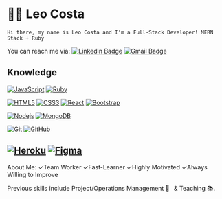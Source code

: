 # :man_technologist: Leo Costa

    Hi there, my name is Leo Costa and I'm a Full-Stack Developer! MERN Stack + Ruby
You can reach me via: 
[![Linkedin Badge](https://img.shields.io/badge/-LinkedIn-blue?style=flat-square&logo=Linkedin&logoColor=white&link=https://https://www.linkedin.com/in/leonardo-costa-programmer/)](https://www.linkedin.com/in/leonardo-costa-programmer/)
[![Gmail Badge](https://img.shields.io/badge/-Gmail-c14438?style=flat-square&logo=Gmail&logoColor=white&link=mailto:leo.costa.programming@gmail.com)](mailto:leo.costa.programming@gmail.com)

## Knowledge
[![JavaScript](https://img.shields.io/badge/-JavaScript-black?style=flat-square&logo=javascript&link=https://github.com/Leoprogramming/)](https://github.com/Leoprogramming/)
[![Ruby](https://img.shields.io/badge/-Ruby-black?style=flat-square&logo=ruby&logoColor=red&link=https://github.com/Leoprogramming/)](https://github.com/Leoprogramming/)

[![HTML5](https://img.shields.io/badge/-HTML5-E34F26?style=flat-square&logo=html5&logoColor=white&link=https://github.com/Leoprogramming/)](https://github.com/Leoprogramming/)
[![CSS3](https://img.shields.io/badge/-CSS3-1572B6?style=flat-square&logo=css3&link=https://github.com/Leoprogramming/)](https://github.com/Leoprogramming/)
[![React](https://img.shields.io/badge/-React-black?style=flat-square&logo=react&link=https://github.com/Leoprogramming/)](https://github.com/Leoprogramming/)
[![Bootstrap](https://img.shields.io/badge/-Bootstrap-563D7C?style=flat-square&logo=bootstrap&link=https://github.com/Leoprogramming/)](https://github.com/Leoprogramming/)

[![Nodejs](https://img.shields.io/badge/-Nodejs-black?style=flat-square&logo=Node.js&link=https://github.com/Leoprogramming/)](https://github.com/Leoprogramming/)
[![MongoDB](https://img.shields.io/badge/-MongoDB-black?style=flat-square&logo=mongodb&link=https://github.com/Leoprogramming/)](https://github.com/Leoprogramming/)

[![Git](https://img.shields.io/badge/-Git-black?style=flat-square&logo=git&link=https://github.com/Leoprogramming/)](https://github.com/Leoprogramming/)
[![GitHub](https://img.shields.io/badge/-GitHub-181717?style=flat-square&logo=github&link=https://github.com/Leoprogramming/)](https://github.com/Leoprogramming/)

[![Heroku](https://img.shields.io/badge/-Heroku-430098?style=flat-square&logo=heroku&link=https://github.com/Leoprogramming/)](https://github.com/Leoprogramming/)
[![Figma](https://img.shields.io/badge/-Figma-black?style=flat-square&logo=figma&link=https://github.com/Leoprogramming/)](https://github.com/Leoprogramming/)
---

About Me: 
✓Team Worker 
✓Fast-Learner
✓Highly Motivated
✓Always Willing to Improve

Previous skills include Project/Operations Management 💼⠀& Teaching 📚.

<!--
**Leoprogramming/Leoprogramming** is a ✨ _special_ ✨ repository because its `README.md` (this file) appears on your GitHub profile.

Here are some ideas to get you started:

- 🔭 I’m currently working on ...
- 🌱 I’m currently learning ...
- 👯 I’m looking to collaborate on ...
- 🤔 I’m looking for help with ...
- 💬 Ask me about ...
- 📫 How to reach me: ...
- 😄 Pronouns: ...
- ⚡ Fun fact: ...
-->
